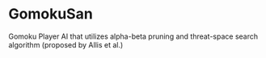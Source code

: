 # GomokuSan
Gomoku Player AI that utilizes alpha-beta pruning and threat-space search algorithm (proposed by Allis et al.)

